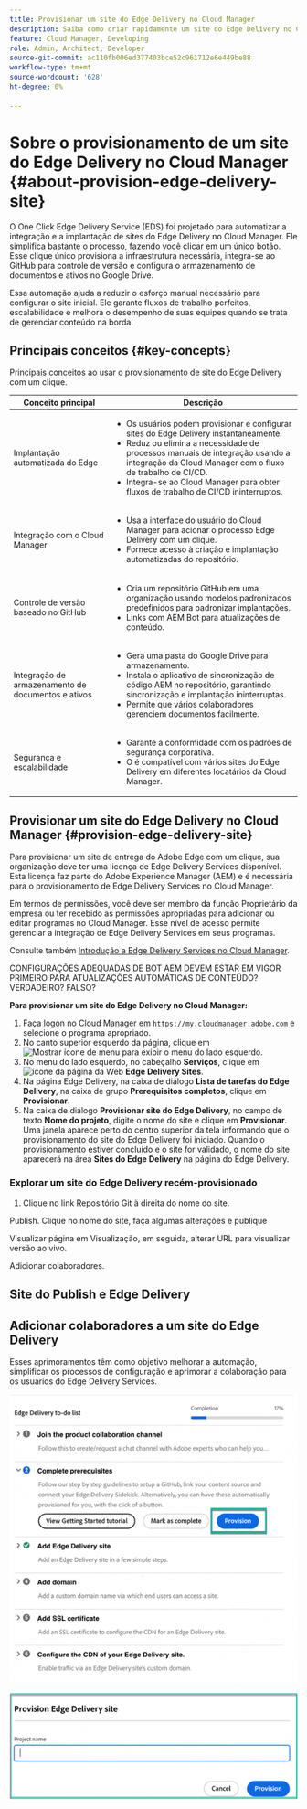 ```yaml
---
title: Provisionar um site do Edge Delivery no Cloud Manager
description: Saiba como criar rapidamente um site do Edge Delivery no Cloud Manager com apenas um clique.
feature: Cloud Manager, Developing
role: Admin, Architect, Developer
source-git-commit: ac110fb006ed377403bce52c961712e6e449be88
workflow-type: tm+mt
source-wordcount: '628'
ht-degree: 0%

---
```



# Sobre o provisionamento de um site do Edge Delivery no Cloud Manager {#about-provision-edge-delivery-site}

O One Click Edge Delivery Service (EDS) foi projetado para automatizar a integração e a implantação de sites do Edge Delivery no Cloud Manager. Ele simplifica bastante o processo, fazendo você clicar em um único botão. Esse clique único provisiona a infraestrutura necessária, integra-se ao GitHub para controle de versão e configura o armazenamento de documentos e ativos no Google Drive.

Essa automação ajuda a reduzir o esforço manual necessário para configurar o site inicial. Ele garante fluxos de trabalho perfeitos, escalabilidade e melhora o desempenho de suas equipes quando se trata de gerenciar conteúdo na borda.

## Principais conceitos {#key-concepts}

Principais conceitos ao usar o provisionamento de site do Edge Delivery com um clique.

| Conceito principal | Descrição |
| --- | --- |
| Implantação automatizada do Edge | <ul><li>Os usuários podem provisionar e configurar sites do Edge Delivery instantaneamente.</li><li>Reduz ou elimina a necessidade de processos manuais de integração usando a integração da Cloud Manager com o fluxo de trabalho de CI/CD.</li><li>Integra-se ao Cloud Manager para obter fluxos de trabalho de CI/CD ininterruptos.</li></ul> |
| Integração com o Cloud Manager | <ul><li>Usa a interface do usuário do Cloud Manager para acionar o processo Edge Delivery com um clique.</li><li>Fornece acesso à criação e implantação automatizadas do repositório.</li></ul> |
| Controle de versão baseado no GitHub | <ul><li>Cria um repositório GitHub em uma organização usando modelos padronizados predefinidos para padronizar implantações.</li><li>Links com AEM Bot para atualizações de conteúdo.</li></ul> |
| Integração de armazenamento de documentos e ativos | <ul><li>Gera uma pasta do Google Drive para armazenamento.<li>Instala o aplicativo de sincronização de código AEM no repositório, garantindo sincronização e implantação ininterruptas.</li></li><li>Permite que vários colaboradores gerenciem documentos facilmente.</li></ul> |
| Segurança e escalabilidade | <ul><li>Garante a conformidade com os padrões de segurança corporativa.</li><li>O é compatível com vários sites do Edge Delivery em diferentes locatários da Cloud Manager.</li></ul> |



## Provisionar um site do Edge Delivery no Cloud Manager {#provision-edge-delivery-site}

Para provisionar um site de entrega do Adobe Edge com um clique, sua organização deve ter uma licença de Edge Delivery Services disponível. Esta licença faz parte do Adobe Experience Manager (AEM) e é necessária para o provisionamento de Edge Delivery Services no Cloud Manager.

Em termos de permissões, você deve ser membro da função Proprietário da empresa ou ter recebido as permissões apropriadas para adicionar ou editar programas no Cloud Manager. Esse nível de acesso permite gerenciar a integração de Edge Delivery Services em seus programas.

Consulte também [Introdução a Edge Delivery Services no Cloud Manager](/help/implementing/cloud-manager/edge-delivery/introduction-to-edge-delivery-services.md).

CONFIGURAÇÕES ADEQUADAS DE BOT AEM DEVEM ESTAR EM VIGOR PRIMEIRO PARA ATUALIZAÇÕES AUTOMÁTICAS DE CONTEÚDO? VERDADEIRO? FALSO?

**Para provisionar um site do Edge Delivery no Cloud Manager:**

1. Faça logon no Cloud Manager em [`https://my.cloudmanager.adobe.com`](https://my.cloudmanager.adobe.com/) e selecione o programa apropriado.
1. No canto superior esquerdo da página, clique em ![Mostrar ícone de menu](https://spectrum.adobe.com/static/icons/workflow_18/Smock_ShowMenu_18_N.svg) para exibir o menu do lado esquerdo.
1. No menu do lado esquerdo, no cabeçalho **Serviços**, clique em ![ícone da página da Web](https://spectrum.adobe.com/static/icons/workflow_18/Smock_WebPages_18_N.svg) **Edge Delivery Sites**.
1. Na página Edge Delivery, na caixa de diálogo **Lista de tarefas do Edge Delivery**, na caixa de grupo **Prerequisitos completos**, clique em **Provisionar**.
1. Na caixa de diálogo **Provisionar site do Edge Delivery**, no campo de texto **Nome do projeto**, digite o nome do site e clique em **Provisionar**.
Uma janela aparece perto do centro superior da tela informando que o provisionamento do site do Edge Delivery foi iniciado.
Quando o provisionamento estiver concluído e o site for validado, o nome do site aparecerá na área **Sites do Edge Delivery** na página do Edge Delivery.

### Explorar um site do Edge Delivery recém-provisionado




1. Clique no link Repositório Git à direita do nome do site.

Publish. Clique no nome do site, faça algumas alterações e publique

Visualizar página em Visualização, em seguida, alterar URL para visualizar versão ao vivo.

Adicionar colaboradores.




## Site do Publish e Edge Delivery



## Adicionar colaboradores a um site do Edge Delivery


































Esses aprimoramentos têm como objetivo melhorar a automação, simplificar os processos de configuração e aprimorar a colaboração para os usuários do Edge Delivery Services. <!-- CMGR-59362 -->

![Provisionando um Site do Edge Delivery](/help/implementing/cloud-manager/release-notes/assets/eds-one-click-60.png)

![Caixa de diálogo Provisionar site do Edge Delivery](/help/implementing/cloud-manager/release-notes/assets/eds-provision-60.png)